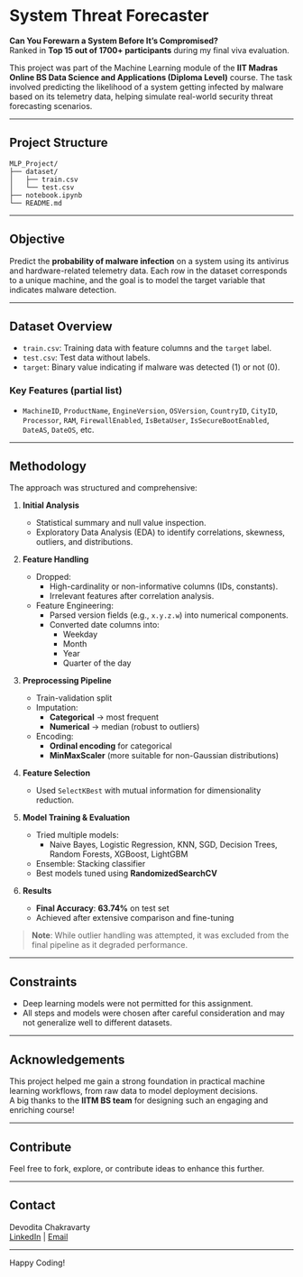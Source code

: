 #  System Threat Forecaster

**Can You Forewarn a System Before It’s Compromised?**  
Ranked in **Top 15 out of 1700+ participants** during my final viva evaluation.

This project was part of the Machine Learning module of the **IIT Madras Online BS Data Science and Applications (Diploma Level)** course. The task involved predicting the likelihood of a system getting infected by malware based on its telemetry data, helping simulate real-world security threat forecasting scenarios.

---

## Project Structure

```text
MLP_Project/
├── dataset/
│   ├── train.csv
│   └── test.csv
├── notebook.ipynb
└── README.md
```

---

## Objective

Predict the **probability of malware infection** on a system using its antivirus and hardware-related telemetry data. Each row in the dataset corresponds to a unique machine, and the goal is to model the target variable that indicates malware detection.

---

## Dataset Overview

- `train.csv`: Training data with feature columns and the `target` label.
- `test.csv`: Test data without labels.
- `target`: Binary value indicating if malware was detected (1) or not (0).

### Key Features (partial list)
- `MachineID`, `ProductName`, `EngineVersion`, `OSVersion`, `CountryID`, `CityID`, `Processor`, `RAM`, `FirewallEnabled`, `IsBetaUser`, `IsSecureBootEnabled`, `DateAS`, `DateOS`, etc.

---

## Methodology

The approach was structured and comprehensive:

1. **Initial Analysis**
   - Statistical summary and null value inspection.
   - Exploratory Data Analysis (EDA) to identify correlations, skewness, outliers, and distributions.

2. **Feature Handling**
   - Dropped:
     - High-cardinality or non-informative columns (IDs, constants).
     - Irrelevant features after correlation analysis.
   - Feature Engineering:
     - Parsed version fields (e.g., `x.y.z.w`) into numerical components.
     - Converted date columns into:
       - Weekday
       - Month
       - Year
       - Quarter of the day

3. **Preprocessing Pipeline**
   - Train-validation split
   - Imputation:
     - **Categorical** → most frequent
     - **Numerical** → median (robust to outliers)
   - Encoding:
     - **Ordinal encoding** for categorical
     - **MinMaxScaler** (more suitable for non-Gaussian distributions)

4. **Feature Selection**
   - Used `SelectKBest` with mutual information for dimensionality reduction.

5. **Model Training & Evaluation**
   - Tried multiple models:
     - Naive Bayes, Logistic Regression, KNN, SGD, Decision Trees, Random Forests, XGBoost, LightGBM
   - Ensemble: Stacking classifier
   - Best models tuned using **RandomizedSearchCV**

6. **Results**
   - **Final Accuracy**: **63.74%** on test set
   - Achieved after extensive comparison and fine-tuning

> **Note**: While outlier handling was attempted, it was excluded from the final pipeline as it degraded performance.

---

## Constraints
- Deep learning models were not permitted for this assignment.
- All steps and models were chosen after careful consideration and may not generalize well to different datasets.

---

## Acknowledgements

This project helped me gain a strong foundation in practical machine learning workflows, from raw data to model deployment decisions.  
A big thanks to the **IITM BS team** for designing such an engaging and enriching course!

---

## Contribute

Feel free to fork, explore, or contribute ideas to enhance this further.

---

## Contact

Devodita Chakravarty  
[LinkedIn](https://www.linkedin.com/in/devodita/) | [Email](mailto:devoditac@gmail.com)

---

Happy Coding!
